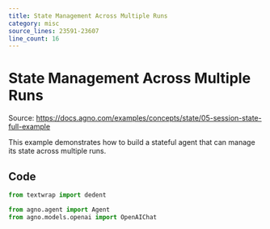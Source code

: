 ```yaml
---
title: State Management Across Multiple Runs
category: misc
source_lines: 23591-23607
line_count: 16
---
```


# State Management Across Multiple Runs
Source: https://docs.agno.com/examples/concepts/state/05-session-state-full-example



This example demonstrates how to build a stateful agent that can manage its state across multiple runs.

## Code

```python cookbook/agent_concepts/state/shopping_list.py
from textwrap import dedent

from agno.agent import Agent
from agno.models.openai import OpenAIChat


